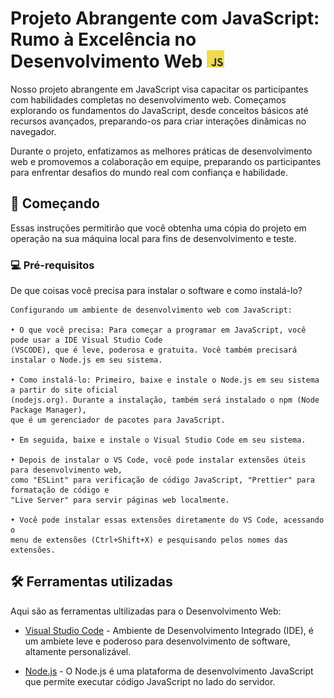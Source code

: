 
<h1> Projeto Abrangente com JavaScript: Rumo à Excelência no Desenvolvimento Web <img src="img/JavaScript-logo.png"  height="28px"></h1>

Nosso projeto abrangente em JavaScript visa capacitar os participantes com habilidades completas no desenvolvimento web. Começamos explorando os fundamentos do JavaScript, desde conceitos básicos até recursos avançados, preparando-os para criar interações dinâmicas no navegador. 

Durante o projeto, enfatizamos as melhores práticas de desenvolvimento web e promovemos a colaboração em equipe, preparando os participantes para enfrentar desafios do mundo real com confiança e habilidade.

## 🚀 Começando

Essas instruções permitirão que você obtenha uma cópia do projeto em operação na sua máquina local para fins de desenvolvimento e teste.

### 💻 Pré-requisitos

De que coisas você precisa para instalar o software e como instalá-lo?

```
Configurando um ambiente de desenvolvimento web com JavaScript:

• O que você precisa: Para começar a programar em JavaScript, você pode usar a IDE Visual Studio Code 
(VSCODE), que é leve, poderosa e gratuita. Você também precisará instalar o Node.js em seu sistema.

• Como instalá-lo: Primeiro, baixe e instale o Node.js em seu sistema a partir do site oficial 
(nodejs.org). Durante a instalação, também será instalado o npm (Node Package Manager), 
que é um gerenciador de pacotes para JavaScript. 

• Em seguida, baixe e instale o Visual Studio Code em seu sistema. 

• Depois de instalar o VS Code, você pode instalar extensões úteis para desenvolvimento web, 
como "ESLint" para verificação de código JavaScript, "Prettier" para formatação de código e 
"Live Server" para servir páginas web localmente. 

• Você pode instalar essas extensões diretamente do VS Code, acessando o 
menu de extensões (Ctrl+Shift+X) e pesquisando pelos nomes das extensões.
```
## 🛠️ Ferramentas utilizadas

Aqui são as ferramentas ultilizadas para o Desenvolvimento Web:

* [Visual Studio Code](https://code.visualstudio.com/) - Ambiente de Desenvolvimento Integrado (IDE), é um ambiete leve e poderoso para desenvolvimento de software, altamente personalizável.

* [Node.js](https://nodejs.org/en/download/current) - O Node.js é uma plataforma de desenvolvimento JavaScript que permite executar código JavaScript no lado do servidor.